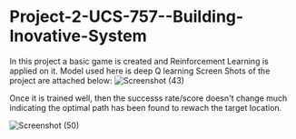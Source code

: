 # Project-2-UCS-757--Building-Inovative-System
In this project a basic game is created and Reinforcement Learning is applied on it. 
Model used here is deep Q learning
Screen Shots of the project are attached below:
![Screenshot (43)](https://user-images.githubusercontent.com/77916532/137442802-249a29e8-d1f9-4007-b60e-318092e8b0a6.png)

Once it is trained well, then the successs rate/score doesn't change much indicating the optimal path has been found to rewach the target location. 

![Screenshot (50)](https://user-images.githubusercontent.com/77916532/137442815-720a5692-a3ac-4b0f-b644-18df94382567.png)

